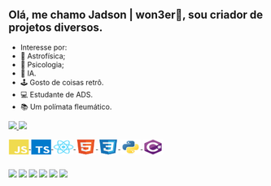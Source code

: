 ## Olá, me chamo Jadson | won3er🤠, sou criador de projetos diversos. 


- Interesse por:
- 🌌 Astrofísica;
- 🧠 Psicologia;
- 🤖 IA.
- 🕹️ Gosto de coisas retrô. 
- 💻 Estudante de ADS.
- 📚 Um polímata fleumático. 

<div>
<a href="https://github.com/won3er">
<img height="180em" src="https://github-readme-stats.vercel.app/api?username=won3er&show_icons=true&theme=merko&include_all_commits=true&count_private=true">
<img height="180em"src="https://github-readme-stats.vercel.app/api/top-langs/?username=won3er&layout=compact&show_icons=true&theme=merko">
</div>


<div style="display: inline_block"><br>
  <img align="center" alt="won3er-01" height="30" width="40" src="https://raw.githubusercontent.com/devicons/devicon/master/icons/javascript/javascript-plain.svg">
  <img align="center" alt="won3er-02" height="30" width="40" src="https://raw.githubusercontent.com/devicons/devicon/master/icons/typescript/typescript-plain.svg">
  <img align="center" alt="won3er-03" height="30" width="40" src="https://raw.githubusercontent.com/devicons/devicon/master/icons/react/react-original.svg">
  <img align="center" alt="won3er-HTML" height="30" width="40" src="https://raw.githubusercontent.com/devicons/devicon/master/icons/html5/html5-original.svg">
  <img align="center" alt="won3er-CSS" height="30" width="40" src="https://raw.githubusercontent.com/devicons/devicon/master/icons/css3/css3-original.svg">
  <img align="center" alt="won3er-Python" height="30" width="40" src="https://raw.githubusercontent.com/devicons/devicon/master/icons/python/python-original.svg">
  <img align="center" alt="won3er-Csharp" height="30" width="40" src="https://raw.githubusercontent.com/devicons/devicon/master/icons/csharp/csharp-original.svg">

##

<div> 
    <a href="https://www.linkedin.com/in/jadson-paiva-66b882243/" target="_blank"><img src="https://img.shields.io/badge/-LinkedIn-%230077B5?style=for-the-badge&logo=linkedin&logoColor=white" target="_blank"></a> 
    <a href="https://img.shields.io/badge/Twitter-1DA1F2?style=for-the-badge&logo=twitter&logoColor=white" target="_blank"><img src="https://img.shields.io/badge/-Twitter-%230077B5?style=for-the-badge&logo=twitter&logoColor=white" target="_blank"></a> 
   <a href="https://behance.com/jadsonpaiva" target="_blank"><img src="https://img.shields.io/badge/-Behance-blue?style=for-the-badge&logo=behance&logoColor=white" target="_blank"></a>
  <a href="https://soundcloud.com/reipardo" target="_blank"><img src="https://img.shields.io/badge/SoundCloud-FF3300?style=for-the-badge&logo=soundcloud&logoColor=white" target="_blank"></a>
  <a href="https://www.instagram.com/ojadsonpaiva/" target="_blank"><img src="https://img.shields.io/badge/-Instagram-%23E4405F?style=for-the-badge&logo=instagram&logoColor=white" target="_blank"></a>
  <a href = "mailto:jadsonpaiva2@gmail.com"><img src="https://img.shields.io/badge/-Gmail-%23333?style=for-the-badge&logo=gmail&logoColor=white" target="_blank"></a>
</div>
  
